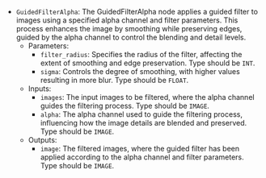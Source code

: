 - `GuidedFilterAlpha`: The GuidedFilterAlpha node applies a guided filter to images using a specified alpha channel and filter parameters. This process enhances the image by smoothing while preserving edges, guided by the alpha channel to control the blending and detail levels.
    - Parameters:
        - `filter_radius`: Specifies the radius of the filter, affecting the extent of smoothing and edge preservation. Type should be `INT`.
        - `sigma`: Controls the degree of smoothing, with higher values resulting in more blur. Type should be `FLOAT`.
    - Inputs:
        - `images`: The input images to be filtered, where the alpha channel guides the filtering process. Type should be `IMAGE`.
        - `alpha`: The alpha channel used to guide the filtering process, influencing how the image details are blended and preserved. Type should be `IMAGE`.
    - Outputs:
        - `image`: The filtered images, where the guided filter has been applied according to the alpha channel and filter parameters. Type should be `IMAGE`.
